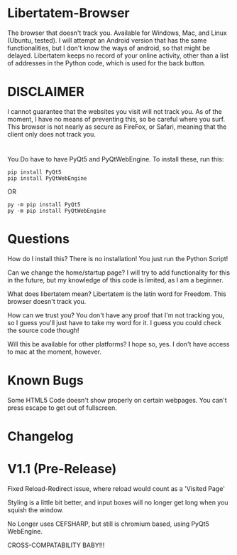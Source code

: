 # Libertatem-Browser
The browser that doesn't track you.  Available for Windows, Mac, and Linux (Ubuntu, tested).
I will attempt an Android version that has the same functionalities, but I don't know the ways of android, so that might be delayed.
Libertatem keeps no record of your online activity, other than a list of addresses in the Python code, which is used for the back button.  

# DISCLAIMER

I cannot guarantee that the websites you visit will not track you.  As of the moment, I have no means of preventing this, so be careful where you surf.  This browser is not nearly as secure as FireFox, or Safari, meaning that the client only does not track you.  

#  
You Do have to have PyQt5 and PyQtWebEngine.  To install these, run this:
```
pip install PyQt5
pip install PyQtWebEngine
```
OR
```
py -m pip install PyQt5
py -m pip install PyQtWebEngine
```

# Questions
How do I install this?
There is no installation!  You just run the Python Script!

Can we change the home/startup page?
I will try to add functionality for this in the future, but my knowledge of this code is limited, as I am a beginner.

What does libertatem mean?
Libertatem is the latin word for Freedom.  This browser doesn't track you.

How can we trust you?
You don't have any proof that I'm not tracking you, so I guess you'll just have to take my word for it.  I guess you could check the source code though!

Will this be available for other platforms?
I hope so, yes.  I don't have access to mac at the moment, however.

# Known Bugs
Some HTML5 Code doesn't show properly on certain webpages.
You can't press escape to get out of fullscreen.

# Changelog #

# V1.1 (Pre-Release) #
Fixed Reload-Redirect issue, where reload would count as a 'Visited Page'

Styling is a little bit better, and input boxes will no longer get long when you squish the window.

No Longer uses CEFSHARP, but still is chromium based, using PyQt5 WebEngine.

CROSS-COMPATABILITY BABY!!!
